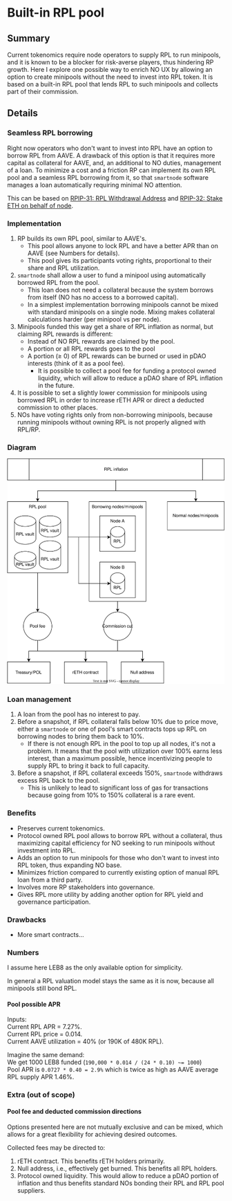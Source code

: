 # Built-in RPL pool
## Summary
Current tokenomics require node operators to supply RPL to run minipools, and
it is known to be a blocker for risk-averse players, thus hindering RP growth.
Here I explore one possible way to enrich NO UX by allowing an option to create
minipools without the need to invest into RPL token. It is based on a built-in
RPL pool that lends RPL to such minipools and collects part of their commission.

## Details
### Seamless RPL borrowing
Right now operators who don't want to invest into RPL have an option to borrow
RPL from AAVE. A drawback of this option is that it requires more capital as
collateral for AAVE, and, an additional to NO duties, management of a loan. To
minimize a cost and a friction RP can implement its own RPL pool and a seamless
RPL borrowing from it, so that `smartnode` software manages a loan
automatically requiring minimal NO attention.

This can be based on
[RPIP-31: RPL Withdrawal Address](https://rpips.rocketpool.net/RPIPs/RPIP-31)
and
[RPIP-32: Stake ETH on behalf of node](https://rpips.rocketpool.net/RPIPs/RPIP-32).

### Implementation
1. RP builds its own RPL pool, similar to AAVE's.
    - This pool allows anyone to lock RPL and have a better APR than on AAVE
    (see Numbers for details).
    - This pool gives its participants voting rights, proportional to their
    share and RPL utilization.
2. `smartnode` shall allow a user to fund a minipool using automatically
borrowed RPL from the pool.
    - This loan does not need a collateral because the system borrows from
    itself (NO has no access to a borrowed capital).
    - In a simplest implementation borrowing minipools cannot be mixed with
    standard minipools on a single node. Mixing makes collateral calculations
    harder (per minipool vs per node).
3. Minipools funded this way get a share of RPL inflation as normal, but
claiming RPL rewards is different:
    - Instead of NO RPL rewards are claimed by the pool.
    - A portion or all RPL rewards goes to the pool
    - A portion (≥ 0) of RPL rewards can be burned or used in pDAO interests
    (think of it as a pool fee).
        - It is possible to collect a pool fee for funding a protocol owned
        liquidity, which will allow to reduce a pDAO share of RPL inflation in
        the future.
4. It is possible to set a slightly lower commission for minipools using
borrowed RPL in order to increase rETH APR or direct a deducted commission to
other places.
5. NOs have voting rights only from non-borrowing minipools, because running
minipools without owning RPL is not properly aligned with RPL/RP.

### Diagram
![](assets/built-in-rpl-pool.svg "")

### Loan management
1. A loan from the pool has no interest to pay.
2. Before a snapshot, if RPL collateral falls below 10% due to price move,
either a `smartnode` or one of pool's smart contracts tops up RPL on borrowing
nodes to bring them back to 10%.
   - If there is not enough RPL in the pool to top up all nodes, it's not a
   problem. It means that the pool with utilization over 100% earns less
   interest, than a maximum possible, hence incentivizing people to supply RPL
   to bring it back to full capacity.
3. Before a snapshot, if RPL collateral exceeds 150%, `smartnode` withdraws
excess RPL back to the pool.
   - This is unlikely to lead to significant loss of gas for transactions
   because going from 10% to 150% collateral is a rare event.

### Benefits
- Preserves current tokenomics.
- Protocol owned RPL pool allows to borrow RPL without a collateral, thus
maximizing capital efficiency for NO seeking to run minipools without
investment into RPL.
- Adds an option to run minipools for those who don't want to invest into RPL
token, thus expanding NO base.
- Minimizes friction compared to currently existing option of manual RPL loan
from a third party.
- Involves more RP stakeholders into governance.
- Gives RPL more utility by adding another option for RPL yield and governance
participation.

### Drawbacks
- More smart contracts...

### Numbers
I assume here LEB8 as the only available option for simplicity.

In general a RPL valuation model stays the same as it is now, because all
minipools still bond RPL.

#### Pool possible APR
Inputs:  
Current RPL APR = 7.27%.  
Current RPL price = 0.014.  
Current AAVE utilization = 40% (or 190K of 480K RPL).

Imagine the same demand:  
We get 1000 LEB8 funded (`190,000 * 0.014 / (24 * 0.10) ~= 1000`)  
Pool APR is `0.0727 * 0.40 = 2.9%` which is twice as high as AAVE average RPL
supply APR 1.46%.

### Extra (out of scope)
#### Pool fee and deducted commission directions
Options presented here are not mutually exclusive and can be mixed, which
allows for a great flexibility for achieving desired outcomes.

Collected fees may be directed to:
1. rETH contract. This benefits rETH holders primarily.
2. Null address, i.e., effectively get burned. This benefits all RPL holders.
3. Protocol owned liquidity. This would allow to reduce a pDAO portion of
inflation and thus benefits standard NOs bonding their RPL and RPL pool
suppliers.
